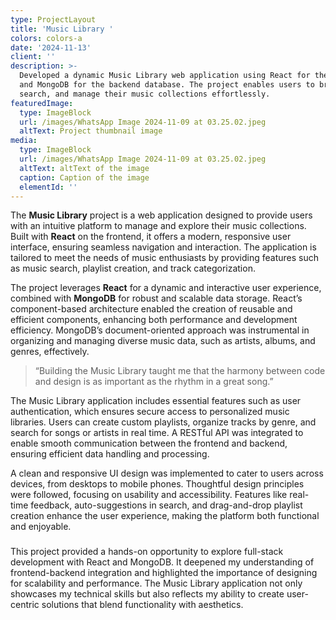 ```yaml
---
type: ProjectLayout
title: 'Music Library '
colors: colors-a
date: '2024-11-13'
client: ''
description: >-
  Developed a dynamic Music Library web application using React for the frontend
  and MongoDB for the backend database. The project enables users to browse,
  search, and manage their music collections effortlessly. 
featuredImage:
  type: ImageBlock
  url: /images/WhatsApp Image 2024-11-09 at 03.25.02.jpeg
  altText: Project thumbnail image
media:
  type: ImageBlock
  url: /images/WhatsApp Image 2024-11-09 at 03.25.02.jpeg
  altText: altText of the image
  caption: Caption of the image
  elementId: ''
---
```

The **Music Library** project is a web application designed to provide users with an intuitive platform to manage and explore their music collections. Built with **React** on the frontend, it offers a modern, responsive user interface, ensuring seamless navigation and interaction. The application is tailored to meet the needs of music enthusiasts by providing features such as music search, playlist creation, and track categorization.

The project leverages **React** for a dynamic and interactive user experience, combined with **MongoDB** for robust and scalable data storage. React’s component-based architecture enabled the creation of reusable and efficient components, enhancing both performance and development efficiency. MongoDB’s document-oriented approach was instrumental in organizing and managing diverse music data, such as artists, albums, and genres, effectively.

> “Building the Music Library taught me that the harmony between code and design is as important as the rhythm in a great song.”

The Music Library application includes essential features such as user authentication, which ensures secure access to personalized music libraries. Users can create custom playlists, organize tracks by genre, and search for songs or artists in real time. A RESTful API was integrated to enable smooth communication between the frontend and backend, ensuring efficient data handling and processing.

A clean and responsive UI design was implemented to cater to users across devices, from desktops to mobile phones. Thoughtful design principles were followed, focusing on usability and accessibility. Features like real-time feedback, auto-suggestions in search, and drag-and-drop playlist creation enhance the user experience, making the platform both functional and enjoyable.

###

This project provided a hands-on opportunity to explore full-stack development with React and MongoDB. It deepened my understanding of frontend-backend integration and highlighted the importance of designing for scalability and performance. The Music Library application not only showcases my technical skills but also reflects my ability to create user-centric solutions that blend functionality with aesthetics.
